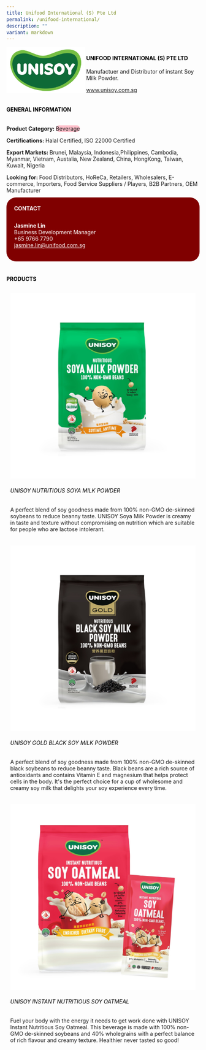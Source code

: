 ```yaml
---
title: Unifood International (S) Pte Ltd
permalink: /unifood-international/
description: ""
variant: markdown
---
```

<div class="flex-paragraph">
	<div style="display: flex; flex-wrap: wrap;" class="flex-container">
		<div style="flex: 1 1 40%; display: block;" class="card sgds">
			<img src="/images/Unifood%20International/unifood_international_logo.png">
		</div>
		<div style="flex: 1 1 58%; display: block; margin-left: 3px" class="card-sgds">
			<h4 style="text-transform: uppercase; color: black;"><b>Unifood International (S) Pte Ltd</b></h4>
			<p>Manufactuer and Distributor of instant Soy Milk Powder.</p>
			<p><a target="_blank" href="https://www.unisoy.com.sg">www.unisoy.com.sg</a></p>
		</div>
	</div>
</div>

<h4 style="text-transform: uppercase; color: black;">
	<b>General Information</b>
</h4>
<div style="display: flex; flex-wrap: wrap;" class="flex-container">
	<div style="flex: 1 1 65%; display: block; align-self: stretch" class="card sgds">
		<div class="flex-paragraph">
			<p>
				<b>Product Category: </b>
				<span style="background-color: pink; border-radius: 10px;">Beverage</span>
			</p>
			<p>
				<b>Certifications: </b>Halal Certified, ISO 22000 Certified
			</p>
			<p>
				<b>Export Markets: </b>Brunei, Malaysia, Indonesia,Philippines, Cambodia, Myanmar, Vietnam, Austalia, New Zealand, China, HongKong, Taiwan, Kuwait, Nigeria
			</p>
			<p style="margin-bottom: 10px;">
				<b>Looking for: </b>Food Distributors, HoReCa, Retailers, Wholesalers, E-commerce, Importers, Food Service Suppliers / Players, B2B Partners, OEM Manufacturer
			</p>
		</div>
	</div>
	<div style="flex: 1 1 35%; padding: 10px; display: block; background-color: maroon; border-radius: 25px; align-self: center;" class="card sgds">
		<h4 style="color: white; margin-top: 10px; margin-left: 10px;">CONTACT</h4>
		<div class="flex-paragraph">
			<p style="padding: 10px; color: white;">
				<b>Jasmine Lin</b>
				<br>Business Development Manager<br>+65 9766 7790<br>
				<a style="color: white;" href="mailto:jasmine.lin@unifood.com.sg">jasmine.lin@unifood.com.sg</a>
			</p>
		</div>
	</div>
</div>
<br>
<h4 style="text-transform: uppercase; color: black;">
	<b>Products</b>
</h4>
<div style="display: flex; flex-wrap: wrap;">
	<div style="flex: 1 1 47%; margin: 10px; display: block;" class="card sgds">
		<div style="display: block;" class="flex-image">
			<img src="/images/Unifood%20International/unifood_international_product_01.jpg">
		</div>
		<div class="flex-paragraph">
			<h6 style="text-transform: uppercase; color: black;">UNISOY Nutritious Soya Milk Powder</h6>
			<p>A perfect blend of soy goodness made from 100% non-GMO de-skinned soybeans to reduce beanny taste. UNISOY Soya Milk Powder is creamy in taste and texture without compromising on nutrition which are suitable for people who are lactose intolerant.</p>
		</div>
	</div>
	<div style="flex: 1 1 47%; margin: 10px; display: block;" class="card sgds">
		<div style="display: block;" class="flex-image">
			<img src="/images/Unifood%20International/unifood_international_product_02.jpg">
		</div>
		<div class="flex-paragraph">
			<h6 style="text-transform: uppercase; color: black;">UNISOY Gold Black Soy Milk Powder</h6>
			<p>A perfect blend of soy goodness made from 100% non-GMO de-skinned black soybeans to reduce beanny taste. Black beans are a rich source of antioxidants and contains Vitamin E and magnesium that helps protect cells in the body.  It's the perfect choice for a cup of wholesome and creamy soy milk that delights your soy experience every time.</p>
		</div>
	</div>
	<div style="flex: 1 1 47%; margin: 10px; display: block;" class="card sgds">
		<div style="display: block;" class="flex-image">
			<img src="/images/Unifood%20International/unifood_international_product_03.jpg">
		</div>
		<div class="flex-paragraph">
			<h6 style="text-transform: uppercase; color: black;">UNISOY Instant Nutritious Soy Oatmeal</h6>
			<p>Fuel your body with the energy it needs to get work done with UNISOY Instant Nutritious Soy Oatmeal. This beverage is made with 100% non-GMO de-skinned soybeans and 40% wholegrains with a perfect balance of rich flavour and creamy texture. Healthier never tasted so good!</p>
		</div>
	</div>
</div>